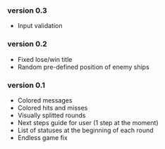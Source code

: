 ### version 0.3

* Input validation

### version 0.2

* Fixed lose/win title
* Random pre-defined position of enemy ships

### version 0.1

* Colored messages
* Colored hits and misses
* Visually splitted rounds
* Next steps guide for user (1 step at the moment)
* List of statuses at the beginning of each round
* Endless game fix